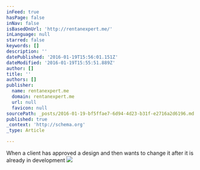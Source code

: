 ```yaml
---
inFeed: true
hasPage: false
inNav: false
isBasedOnUrl: 'http://rentanexpert.me/'
inLanguage: null
starred: false
keywords: []
description: ''
datePublished: '2016-01-19T15:56:01.151Z'
dateModified: '2016-01-19T15:55:51.889Z'
author: []
title: ''
authors: []
publisher:
  name: rentanexpert.me
  domain: rentanexpert.me
  url: null
  favicon: null
sourcePath: _posts/2016-01-19-bf5ffae7-6d94-4d23-b31f-e2716a2d6196.md
published: true
_context: 'http://schema.org'
_type: Article

---
```

When a client has approved a design and then wants to change it after it is already in development
![](https://s3-us-west-2.amazonaws.com/the-grid-img/p/e79add3ff52febc8ff75d455bf691859a9c03b12.gif)
